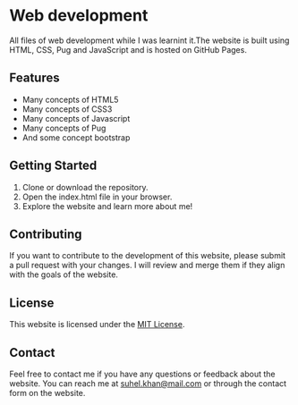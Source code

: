 # Web development 
All files of web development while I was learnint it.The website is built using HTML, CSS, Pug and JavaScript and is hosted on GitHub Pages.

## Features
- Many concepts of HTML5
- Many concepts of CSS3
- Many concepts of Javascript
- Many concepts of Pug
- And some concept bootstrap 




## Getting Started
1. Clone or download the repository.
2. Open the index.html file in your browser.
3. Explore the website and learn more about me!

## Contributing
If you want to contribute to the development of this website, please submit a pull request with your changes. I will review and merge them if they align with the goals of the website.

## License
This website is licensed under the [MIT License](https://opensource.org/licenses/MIT).

## Contact
Feel free to contact me if you have any questions or feedback about the website. You can reach me at [suhel.khan@mail.com](mailto:suhel.khan@mail.com) or through the contact form on the website.

